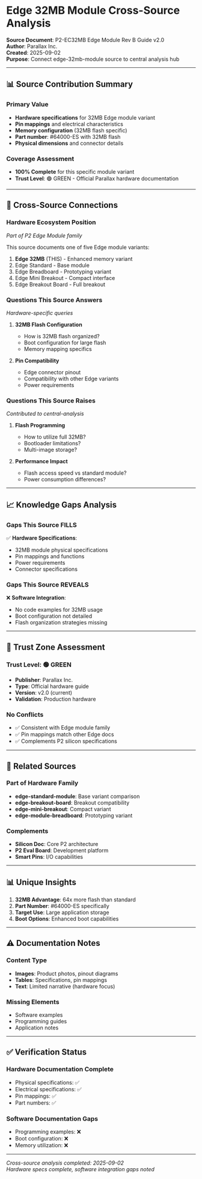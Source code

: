 # Edge 32MB Module Cross-Source Analysis

**Source Document**: P2-EC32MB Edge Module Rev B Guide v2.0  
**Author**: Parallax Inc.  
**Created**: 2025-09-02  
**Purpose**: Connect edge-32mb-module source to central analysis hub

---

## 📊 Source Contribution Summary

### Primary Value
- **Hardware specifications** for 32MB Edge module variant
- **Pin mappings** and electrical characteristics
- **Memory configuration** (32MB flash specific)
- **Part number**: #64000-ES with 32MB flash
- **Physical dimensions** and connector details

### Coverage Assessment
- **100% Complete** for this specific module variant
- **Trust Level**: 🟢 GREEN - Official Parallax hardware documentation

---

## 🔄 Cross-Source Connections

### Hardware Ecosystem Position
*Part of P2 Edge Module family*

This source documents one of five Edge module variants:
1. **Edge 32MB** (THIS) - Enhanced memory variant
2. Edge Standard - Base module
3. Edge Breadboard - Prototyping variant
4. Edge Mini Breakout - Compact interface
5. Edge Breakout Board - Full breakout

### Questions This Source Answers
*Hardware-specific queries*

1. **32MB Flash Configuration**
   - How is 32MB flash organized?
   - Boot configuration for large flash
   - Memory mapping specifics

2. **Pin Compatibility**
   - Edge connector pinout
   - Compatibility with other Edge variants
   - Power requirements

### Questions This Source Raises
*Contributed to central-analysis*

1. **Flash Programming**
   - How to utilize full 32MB?
   - Bootloader limitations?
   - Multi-image storage?

2. **Performance Impact**
   - Flash access speed vs standard module?
   - Power consumption differences?

---

## 📈 Knowledge Gaps Analysis

### Gaps This Source FILLS
✅ **Hardware Specifications**:
- 32MB module physical specifications
- Pin mappings and functions
- Power requirements
- Connector specifications

### Gaps This Source REVEALS
❌ **Software Integration**:
- No code examples for 32MB usage
- Boot configuration not detailed
- Flash organization strategies missing

---

## 🎯 Trust Zone Assessment

### Trust Level: 🟢 GREEN
- **Publisher**: Parallax Inc.
- **Type**: Official hardware guide
- **Version**: v2.0 (current)
- **Validation**: Production hardware

### No Conflicts
- ✅ Consistent with Edge module family
- ✅ Pin mappings match other Edge docs
- ✅ Complements P2 silicon specifications

---

## 🔗 Related Sources

### Part of Hardware Family
- **edge-standard-module**: Base variant comparison
- **edge-breakout-board**: Breakout compatibility
- **edge-mini-breakout**: Compact variant
- **edge-module-breadboard**: Prototyping variant

### Complements
- **Silicon Doc**: Core P2 architecture
- **P2 Eval Board**: Development platform
- **Smart Pins**: I/O capabilities

---

## 📊 Unique Insights

1. **32MB Advantage**: 64x more flash than standard
2. **Part Number**: #64000-ES specifically
3. **Target Use**: Large application storage
4. **Boot Options**: Enhanced boot capabilities

---

## ⚠️ Documentation Notes

### Content Type
- **Images**: Product photos, pinout diagrams
- **Tables**: Specifications, pin mappings
- **Text**: Limited narrative (hardware focus)

### Missing Elements
- Software examples
- Programming guides
- Application notes

---

## ✅ Verification Status

### Hardware Documentation Complete
- Physical specifications: ✅
- Electrical specifications: ✅
- Pin mappings: ✅
- Part numbers: ✅

### Software Documentation Gaps
- Programming examples: ❌
- Boot configuration: ❌
- Memory utilization: ❌

---

*Cross-source analysis completed: 2025-09-02*  
*Hardware specs complete, software integration gaps noted*